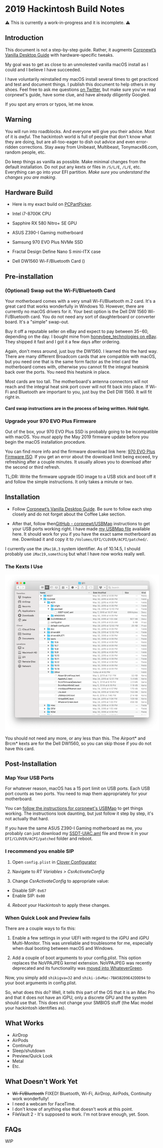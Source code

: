 # 2019 Hackintosh Build Notes

⚠️ This is currently a work-in-progress and it is incomplete. ⚠️

## Introduction
This document is not a step-by-step guide. Rather, it augments [Corpnewt’s  Vanilla Desktop Guide](https://hackintosh.gitbook.io/-r-hackintosh-vanilla-desktop-guide/) with hardware-specific tweaks.

My goal was to get as close to an unmolested vanilla macOS install as I could and I believe I have succeeded.

I have voluntarily reinstalled my macOS install several times to get practiced and test and document things. I publish this document to help others in my shoes. Feel free to ask me questions [on Twitter](https://twitter.com/codejake), but make sure you've read corpnewt's guide, have some clue, and have already diligently Googled.

If you spot any errors or typos, let me know.

## Warning
You will run into roadblocks. And everyone will give you their advice. Most of it is *awful*. The hackintosh world is full of people that don't know what they are doing, but are all-too-eager to dish out advice and even error-ridden corrections. Stay away from Unibeast, Multibeast, Tonymacx86.com, random people, etc.

Do keep things as vanilla as possible. Make minimal changes from the default installation. Do not put any kexts or files in `/S/L/E`, `/L/E`, etc. Everything can go into your EFI partition. *Make sure you understand the changes you are making*.

## Hardware Build
* Here is my exact build on [PCPartPicker](https://pcpartpicker.com/list/MCX2Cb).

* Intel i7-8700K CPU
* Sapphire RX 580 Nitro+ SE GPU
* ASUS Z390-I Gaming motherboard
* Samsung 970 EVO Plus NVMe SSD
* Fractal Design Define Nano S mini-ITX case
* Dell DW1560 Wi-F/Bluetooth Card ()

## Pre-installation

### (Optional) Swap out the Wi-Fi/Bluetooth Card

Your motherboard comes with a very small Wi-Fi/Bluetooth m.2 card. It's a great card that works wonderfully in Windows 10. However, there are currently no macOS drivers for it. Your best option is the Dell DW 1560 Wi-Fi/Bluetooth card. You do not need any sort of daughterboard or converter board. It's a "simple" swap-out.

Buy it off a reputable seller on eBay and expect to pay between $35-$60, depending on the day. I bought mine from [honeybee_technologies on eBay](https://www.ebay.com/usr/honeybee_technologies). They shipped it fast and I got it a few days after ordering.

Again, don't mess around, just buy the DW1560. I learned this the hard way. There are many different Broadcom cards that are compatible with macOS, but you need one that is the same form factor as the Intel card the motherboard comes with, otherwise you cannot fit the integral heatsink back over the ports. You need this heatsink in place.

Most cards are too tall. The motherboard's antenna connectors will not reach and the integral heat sink port cover will not fit back into place. If Wi-Fi and Bluetooth are important to you, just buy the Dell DW 1560. It will fit right in.

#### Card swap instructions are in the process of being written. Hold tight.


### Upgrade your 970 EVO Plus Firmware

Out of the box, your 970 EVO Plus SSD is probably going to be incompatible with macOS.  You *must* apply the May 2019 firmware update before you begin the macOS installation procedure. 

You can find more info and the firmware download link here: [970 EVO Plus Firmware ISO](http://ssd.samsungsemi.com/ecomobile/ssd/update15.do?fname=/Samsung_SSD_970_EVO_Plus_2B2QEXM7.iso). If you get an error about the download limit being exceed, try refreshing after a couple minutes. It usually allows you to download after the second or third refresh.

TL;DR: Write the firmware upgrade ISO image to a USB stick and boot off it and follow the simple instructions. It only takes a minute or two.


## Installation

* Follow  [Corpnewt’s Vanilla Desktop Guide](https://hackintosh.gitbook.io/-r-hackintosh-vanilla-desktop-guide/). Be sure to follow each step closely and do not forget about the Coffee Lake section.

* After that, follow then[GitHub - corpnewt/USBMap](https://github.com/corpnewt/USBMap) instructions to get your USB ports working right. I have made [my USBMap file](SSDT-UIAC.aml) available here. It should work for you if you have the exact same motherboard as me. Download it and copy it to `/Volumes/EFI/CLOVER/ACPI/patched/`.

I currently use the `iMac18,3` system identifier. As of 10.14.5, I should probably use `iMac19,something` but what I have now works really well.

### The Kexts I Use

![EFI](EFI.png)

You should not need any more, or any less than this. The Airport* and Brcm* kexts are for the Dell DW1560, so you can skip those if you do not have this card.

## Post-Installation

### Map Your USB Ports

For whatever reason, macOS has a 15 port limit on USB ports. Each USB port counts as two ports. You need to map them appropriately for your motherboard.

You can [follow the instructions for corpnewt's USBMap](https://github.com/corpnewt/USBMap) to get things working. The instructions look daunting, but just follow it step by step, it's not actually that hard.

If you have the same ASUS Z390-I Gaming motherboard as me, you probably can just download my [SSDT-UIAC.aml](SSDT-UIAC.aml) file and throw it in your `EFI/CLOVER/ACPI/patched` folder and reboot.

### I recommend you enable SIP

1. Open `config.plist` in  [Clover Configurator](http://mackie100projects.altervista.org/download-clover-configurator/) 

2. Navigate to *RT Variables > CsrActivateConfig*

3. Change *CsrActivateConfig* to appropriate value:

* Disable SIP: `0x67`
* Enable SIP: `0x00`

4. *Reboot* your Hackintosh to apply these changes.


### When Quick Look and Preview fails

There are a couple ways to fix this: 

1.  Enable a few settings in your UEFI with regard to the iGPU and iGPU Multi-Monitor. This was unreliable and troublesome for me, especially when dual booting between macOS and Windows.

2. Add a couple of boot arguments to your config.plist. This option replaces the NoVPAJPEG kernel extension. NoVPAJPEG was recently deprecated and its functionality was [moved into WhateverGreen](https://github.com/acidanthera/WhateverGreen/blob/master/Manual/FAQ.OldPlugins.en.md).

Now, you simply add `shikigva=32` and `shiki-id=Mac-7BA5B2D9E42DDD94` to your boot arguments in config.plist.

So, what does this do? Well, it tells this part of the OS that it is an iMac Pro and that it does not have an iGPU, only a discrete GPU and the system should use that. This does not change your SMBIOS stuff (the Mac model your hackintosh identifies as).


## What Works

* AirDrop
* AirPods
* Continuity
* Sleep/shutdown
* Preview/Quick Look
* Metal
* Etc.


## What Doesn't Work Yet

* ~~Wi-Fi/Bluetooth~~ FIXED! Bluetooth, Wi-Fi, AirDrop, AirPods, Continuity work wonderfully!
* I need a webcam for FaceTime.
* I don't know of anything else that doesn't work at this point.
* FileVault 2 - It's supposed to work. I'm not brave enough, yet. Soon.


## FAQs

WIP
